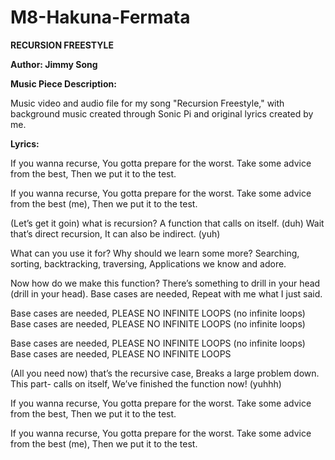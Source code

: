 # M8-Hakuna-Fermata

**RECURSION FREESTYLE**

**Author: Jimmy Song**

**Music Piece Description:**

Music video and audio file for my song "Recursion Freestyle," with background music created through Sonic Pi and original lyrics created by me.


**Lyrics:**

If you wanna recurse,
You gotta prepare for the worst.
Take some advice from the best,
Then we put it to the test.

If you wanna recurse,
You gotta prepare for the worst.
Take some advice from the best (me),
Then we put it to the test.

(Let’s get it goin) what is recursion?
A function that calls on itself. (duh)
Wait that’s direct recursion,
It can also be indirect. (yuh)

What can you use it for?
Why should we learn some more?
Searching, sorting, backtracking, traversing,
Applications we know and adore.

Now how do we make this function?
There’s something to drill in your head (drill in your head).
Base cases are needed,
Repeat with me what I just said.

Base cases are needed,
PLEASE NO INFINITE LOOPS (no infinite loops)
Base cases are needed,
PLEASE NO INFINITE LOOPS (no infinite loops)

Base cases are needed,
PLEASE NO INFINITE LOOPS (no infinite loops)
Base cases are needed,
PLEASE NO INFINITE LOOPS

(All you need now) that’s the recursive case,
Breaks a large problem down.
This part- calls on itself,
We’ve finished the function now! (yuhhh)

If you wanna recurse,
You gotta prepare for the worst.
Take some advice from the best,
Then we put it to the test.

If you wanna recurse,
You gotta prepare for the worst.
Take some advice from the best (me),
Then we put it to the test.

